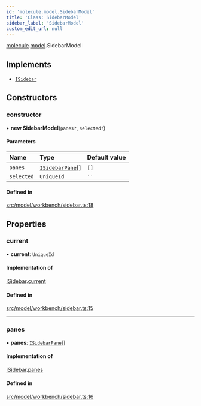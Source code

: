 ```yaml
---
id: 'molecule.model.SidebarModel'
title: 'Class: SidebarModel'
sidebar_label: 'SidebarModel'
custom_edit_url: null
---
```


[molecule](../namespaces/molecule).[model](../namespaces/molecule.model).SidebarModel

## Implements

-   [`ISidebar`](../interfaces/molecule.model.ISidebar)

## Constructors

### constructor

• **new SidebarModel**(`panes?`, `selected?`)

#### Parameters

| Name       | Type                                                          | Default value |
| :--------- | :------------------------------------------------------------ | :------------ |
| `panes`    | [`ISidebarPane`](../interfaces/molecule.model.ISidebarPane)[] | `[]`          |
| `selected` | `UniqueId`                                                    | `''`          |

#### Defined in

[src/model/workbench/sidebar.ts:18](https://github.com/DTStack/molecule/blob/46c80551/src/model/workbench/sidebar.ts#L18)

## Properties

### current

• **current**: `UniqueId`

#### Implementation of

[ISidebar](../interfaces/molecule.model.ISidebar).[current](../interfaces/molecule.model.ISidebar#current)

#### Defined in

[src/model/workbench/sidebar.ts:15](https://github.com/DTStack/molecule/blob/46c80551/src/model/workbench/sidebar.ts#L15)

---

### panes

• **panes**: [`ISidebarPane`](../interfaces/molecule.model.ISidebarPane)[]

#### Implementation of

[ISidebar](../interfaces/molecule.model.ISidebar).[panes](../interfaces/molecule.model.ISidebar#panes)

#### Defined in

[src/model/workbench/sidebar.ts:16](https://github.com/DTStack/molecule/blob/46c80551/src/model/workbench/sidebar.ts#L16)
